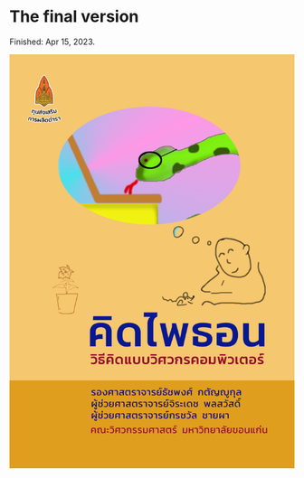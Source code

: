 # The final version

Finished: Apr 15, 2023.

![Cover](https://raw.githubusercontent.com/tatpongkatanyukul/thinkpythonthai/master/final/ThinkPythonCover.png)
